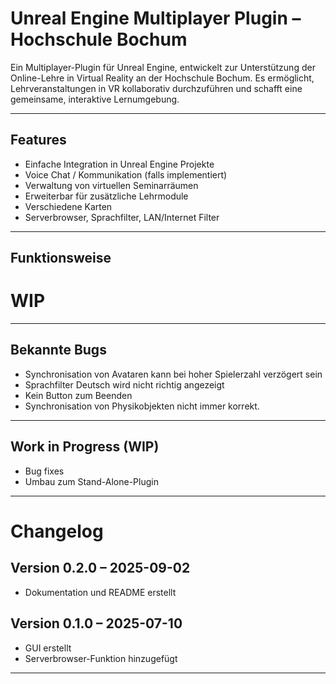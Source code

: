 # Unreal Engine Multiplayer Plugin – Hochschule Bochum

Ein Multiplayer-Plugin für Unreal Engine, entwickelt zur Unterstützung der Online-Lehre in Virtual Reality an der Hochschule Bochum.
Es ermöglicht, Lehrveranstaltungen in VR kollaborativ durchzuführen und schafft eine gemeinsame, interaktive Lernumgebung.

---

## Features
- Einfache Integration in Unreal Engine Projekte  
- Voice Chat / Kommunikation (falls implementiert)
- Verwaltung von virtuellen Seminarräumen
- Erweiterbar für zusätzliche Lehrmodule
- Verschiedene Karten
- Serverbrowser, Sprachfilter, LAN/Internet Filter 

---

## Funktionsweise

# WIP

---

## Bekannte Bugs
- Synchronisation von Avataren kann bei hoher Spielerzahl verzögert sein  
- Sprachfilter Deutsch wird nicht richtig angezeigt
- Kein Button zum Beenden
- Synchronisation von Physikobjekten nicht immer korrekt.

---

## Work in Progress (WIP)
- Bug fixes
- Umbau zum Stand-Alone-Plugin

---

# Changelog

## Version 0.2.0 – 2025-09-02
- Dokumentation und README erstellt  

## Version 0.1.0 – 2025-07-10
- GUI erstellt  
- Serverbrowser-Funktion hinzugefügt  
 

---
 
